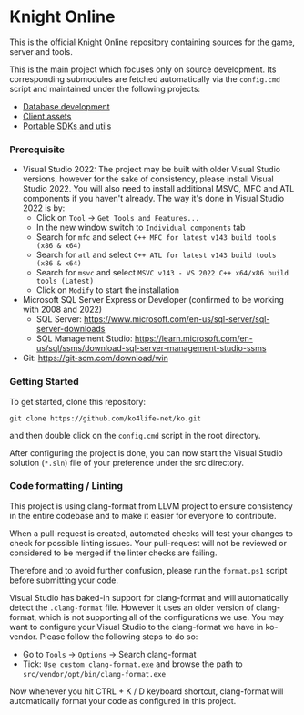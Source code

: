 # Knight Online

This is the official Knight Online repository containing sources for the game, server and tools.

This is the main project which focuses only on source development. Its corresponding submodules are fetched automatically via the `config.cmd` script and maintained under the following projects:
- [Database development](https://github.com/ko4life-net/ko-db)
- [Client assets](https://github.com/ko4life-net/ko-assets)
- [Portable SDKs and utils](https://github.com/ko4life-net/ko-vendor)



### Prerequisite

- Visual Studio 2022: The project may be built with older Visual Studio versions, however for the sake of consistency, please install Visual Studio 2022.
You will also need to install additional MSVC, MFC and ATL components if you haven't already. The way it's done in Visual Studio 2022 is by:
  - Click on `Tool` -> `Get Tools and Features...`
  - In the new window switch to `Individual components` tab
  - Search for `mfc` and select `C++ MFC for latest v143 build tools (x86 & x64)`
  - Search for `atl` and select `C++ ATL for latest v143 build tools (x86 & x64)`
  - Search for `msvc` and select `MSVC v143 - VS 2022 C++ x64/x86 build tools (Latest)`
  - Click on `Modify` to start the installation
- Microsoft SQL Server Express or Developer (confirmed to be working with 2008 and 2022)
  - SQL Server: https://www.microsoft.com/en-us/sql-server/sql-server-downloads
  - SQL Management Studio: https://learn.microsoft.com/en-us/sql/ssms/download-sql-server-management-studio-ssms
- Git: https://git-scm.com/download/win


### Getting Started

To get started, clone this repository:
```
git clone https://github.com/ko4life-net/ko.git
```
and then double click on the `config.cmd` script in the root directory.

After configuring the project is done, you can now start the Visual Studio solution (`*.sln`) file of your preference under the src directory.


### Code formatting / Linting

This project is using clang-format from LLVM project to ensure consistency in the entire codebase and to make it easier for everyone to contribute.

When a pull-request is created, automated checks will test your changes to check for possible linting issues.
Your pull-request will not be reviewed or considered to be merged if the linter checks are failing.

Therefore and to avoid further confusion, please run the `format.ps1` script before submitting your code.

Visual Studio has baked-in support for clang-format and will automatically detect the `.clang-format` file.
However it uses an older version of clang-format, which is not supporting all of the configurations we use.
You may want to configure your Visual Studio to the clang-format we have in ko-vendor. Please follow the following steps to do so:
- Go to `Tools` -> `Options` -> Search clang-format
- Tick: `Use custom clang-format.exe` and browse the path to `src/vendor/opt/bin/clang-format.exe`

Now whenever you hit CTRL + K / D keyboard shortcut, clang-format will automatically format your code as configured in this project.
